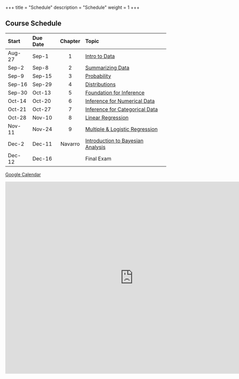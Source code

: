 +++
title = "Schedule"
description = "Schedule"
weight = 1
+++


## Course Schedule

Start  | Due Date | Chapter | Topic                              
:------|:---------|:-------:|:-----------------------------------
Aug-27 | Sep-1    | 1       | [Intro to Data](/chapters/chapter1)
Sep-2  | Sep-8    | 2       | [Summarizing Data](/chapters/chapter2)
Sep-9  | Sep-15   | 3       | [Probability](/chapters/chapter3)
Sep-16 | Sep-29   | 4       | [Distributions](/chapters/chapter4)
Sep-30 | Oct-13   | 5       | [Foundation for Inference](/chapters/chapter5)
Oct-14 | Oct-20   | 6       | [Inference for Numerical Data](/chapters/chapter6)
Oct-21 | Oct-27   | 7       | [Inference for Categorical Data](/chapters/chapter7)
Oct-28 | Nov-10   | 8       | [Linear Regression](/chapters/chapter8)
Nov-11 | Nov-24   | 9       | [Multiple & Logistic Regression](/chapters/chapter9)
Dec-2  | Dec-11   | Navarro | [Introduction to Bayesian Analysis](/chapters/bayesian)
Dec-12 | Dec-16   |         | Final Exam

[Google Calendar](https://calendar.google.com/calendar/embed?src=aff9007bt59r0bvub56tforuh0%40group.calendar.google.com&ctz=America%2FNew_York)


<iframe src="https://calendar.google.com/calendar/embed?src=aff9007bt59r0bvub56tforuh0%40group.calendar.google.com&ctz=America%2FNew_York" style="border: 0" width="800" height="600" frameborder="0" scrolling="no"></iframe>
